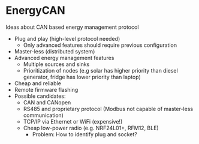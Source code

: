 # EnergyCAN
Ideas about CAN based energy management protocol

- Plug and play (high-level protocol needed)
  - Only advanced features should require previous configuration
- Master-less (distributed system)
- Advanced energy management features
  - Multiple sources and sinks
  - Prioritization of nodes (e.g solar has higher priority than diesel generator, fridge has lower priority than laptop)
- Cheap and reliable
- Remote firmware flashing
- Possible candidates:
  - CAN and CANopen
  - RS485 and proprietary protocol (Modbus not capable of master-less communication)
  - TCP/IP via Ethernet or WiFi (expensive!)
  - Cheap low-power radio (e.g. NRF24L01+, RFM12, BLE)
    - Problem: How to identify plug and socket?
